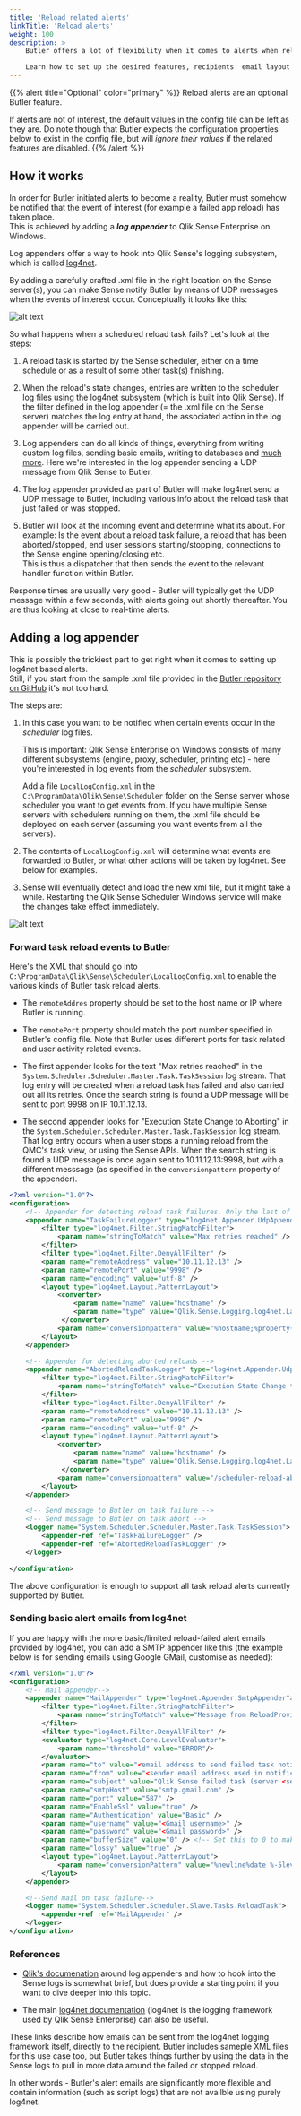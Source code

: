 ```yaml
---
title: 'Reload related alerts'
linkTitle: 'Reload alerts'
weight: 100
description: >
    Butler offers a lot of flexibility when it comes to alerts when reloads fail or are aborted.  

    Learn how to set up the desired features, recipients' email layout and more.
---
```


{{% alert title="Optional" color="primary" %}}
Reload alerts are an optional Butler feature.

If alerts are not of interest, the default values in the config file can be left as they are.
Do note though that Butler expects the configuration properties below to exist in the config file, but will _ignore their values_ if the related features are disabled.
{{% /alert %}}

## How it works

In order for Butler initiated alerts to become a reality, Butler must somehow be notified that the event of interest (for example a failed app reload) has taken place.  
This is achieved by adding a **_log appender_** to Qlik Sense Enterprise on Windows.

Log appenders offer a way to hook into Qlik Sense's logging subsystem, which is called [log4net](https://help.qlik.com/en-US/sense-admin/September2020/Subsystems/DeployAdministerQSE/Content/Sense_DeployAdminister/QSEoW/Deploy_QSEoW/Server-Logging-Using-Appenders-QSRollingFileAppender-Built-in-Appenders.htm).

By adding a carefully crafted .xml file in the right location on the Sense server(s), you can make Sense notify Butler by means of UDP messages when the events of interest occur. Conceptually it looks like this:

![alt text](/img/butler_log4net_appenders_1.png 'Butler high level system overview')

So what happens when a scheduled reload task fails? Let's look at the steps:

1. A reload task is started by the Sense scheduler, either on a time schedule or as a result of some other task(s) finishing.

2. When the reload's state changes, entries are written to the scheduler log files using the log4net subsystem (which is built into Qlik Sense). If the filter defined in the log appender (= the .xml file on the Sense server) matches the log entry at hand, the associated action in the log appender will be carried out.

3. Log appenders can do all kinds of things, everything from writing custom log files, sending basic emails, writing to databases and [much more](https://help.qlik.com/en-US/sense-admin/November2020/Subsystems/DeployAdministerQSE/Content/Sense_DeployAdminister/QSEoW/Deploy_QSEoW/Server-Logging-Using-Appenders-QSRollingFileAppender-Built-in-Appenders.htm). Here we're interested in the log appender sending a UDP message from Qlik Sense to Butler.

4. The log appender provided as part of Butler will make log4net send a UDP message to Butler, including various info about the reload task that just failed or was stopped.

5. Butler will look at the incoming event and determine what its about. For example: Is the event about a reload task failure, a reload that has been aborted/stopped, end user sessions starting/stopping, connections to the Sense engine opening/closing etc.  
   This is thus a dispatcher that then sends the event to the relevant handler function within Butler.

Response times are usually very good - Butler will typically get the UDP message within a few seconds, with alerts going out shortly thereafter. You are thus looking at close to real-time alerts.

## Adding a log appender

This is possibly the trickiest part to get right when it comes to setting up log4net based alerts.  
Still, if you start from the sample .xml file provided in the [Butler repository on GitHub](https://github.com/ptarmiganlabs/butler/tree/master/docs/log4net_task-failed) it's not too hard.

The steps are:

1. In this case you want to be notified when certain events occur in the *scheduler* log files.  

   This is important: Qlik Sense Enterprise on Windows consists of many different subsystems (engine, proxy, scheduler, printing etc) - here you're interested in log events from the *scheduler* subsystem. 

   Add a file `LocalLogConfig.xml` in the `C:\ProgramData\Qlik\Sense\Scheduler` folder on the Sense server whose scheduler you want to get events from. If you have multiple Sense servers with schedulers running on them, the .xml file should be deployed on each server (assuming you want events from all the servers).

2. The contents of `LocalLogConfig.xml` will determine what events are forwarded to Butler, or what other actions will be taken by log4net. See below for examples.

3. Sense will eventually detect and load the new xml file, but it might take a while. Restarting the Qlik Sense Scheduler Windows service will make the changes take effect immediately.

![alt text](reload-failure-notification-win-config-1.png "log4net log appender on Windows Server")  


### Forward task reload events to Butler

Here's the XML that should go into `C:\ProgramData\Qlik\Sense\Scheduler\LocalLogConfig.xml` to enable the various kinds of Butler task reload alerts.

- The `remoteAddres` property should be set to the host name or IP where Butler is running.

- The `remotePort` property should match the port number specified in Butler's config file. Note that Butler uses different ports for task related and user activity related events.

- The first appender looks for the text "Max retries reached" in the `System.Scheduler.Scheduler.Master.Task.TaskSession` log stream. That log entry will be created when a reload task has failed and also carried out all its retries. Once the search string is found a UDP message will be sent to port 9998 on IP 10.11.12.13.

- The second appender looks for "Execution State Change to Aborting" in the `System.Scheduler.Scheduler.Master.Task.TaskSession` log stream. That log entry occurs when a user stops a running reload from the QMC's task view, or using the Sense APIs. When the search string is found a UDP message is once again sent to 10.11.12.13:9998, but with a different messsage (as specified in the `conversionpattern` property of the appender).

```xml
<?xml version="1.0"?>
<configuration>
	<!-- Appender for detecting reload task failures. Only the last of potentially several retries is reported -->
    <appender name="TaskFailureLogger" type="log4net.Appender.UdpAppender">
        <filter type="log4net.Filter.StringMatchFilter">
            <param name="stringToMatch" value="Max retries reached" />
        </filter>
        <filter type="log4net.Filter.DenyAllFilter" />
        <param name="remoteAddress" value="10.11.12.13" />
        <param name="remotePort" value="9998" />
        <param name="encoding" value="utf-8" />
        <layout type="log4net.Layout.PatternLayout">
            <converter>
                <param name="name" value="hostname" />
                <param name="type" value="Qlik.Sense.Logging.log4net.Layout.Pattern.HostNamePatternConverter" />
             </converter>
            <param name="conversionpattern" value="%hostname;%property{TaskName};%property{AppName};%property{User};%property{TaskId};%property{AppId};%date;%level;%property{ExecutionId};%message" />
        </layout>
    </appender>

    <!-- Appender for detecting aborted reloads -->
    <appender name="AbortedReloadTaskLogger" type="log4net.Appender.UdpAppender">
        <filter type="log4net.Filter.StringMatchFilter">
            <param name="stringToMatch" value="Execution State Change to Aborting" />
        </filter>
        <filter type="log4net.Filter.DenyAllFilter" />
        <param name="remoteAddress" value="10.11.12.13" />
        <param name="remotePort" value="9998" />
        <param name="encoding" value="utf-8" />
        <layout type="log4net.Layout.PatternLayout">
            <converter>
                <param name="name" value="hostname" />
                <param name="type" value="Qlik.Sense.Logging.log4net.Layout.Pattern.HostNamePatternConverter" />
             </converter>
            <param name="conversionpattern" value="/scheduler-reload-aborted/;%hostname;%property{TaskName};%property{AppName};%property{User};%property{TaskId};%property{AppId};%date;%level;%property{ExecutionId};%message" />
        </layout>
    </appender>

    <!-- Send message to Butler on task failure -->
    <!-- Send message to Butler on task abort -->
    <logger name="System.Scheduler.Scheduler.Master.Task.TaskSession">
        <appender-ref ref="TaskFailureLogger" />
        <appender-ref ref="AbortedReloadTaskLogger" />
    </logger>

</configuration>
```

The above configuration is enough to support all task reload alerts currently supported by Butler.

### Sending basic alert emails from log4net

If you are happy with the more basic/limited reload-failed alert emails provided by log4net, you can add a SMTP appender like this (the example below is for sending emails using Google GMail, customise as needed):

```xml
<?xml version="1.0"?>
<configuration>
    <!-- Mail appender-->
    <appender name="MailAppender" type="log4net.Appender.SmtpAppender">
        <filter type="log4net.Filter.StringMatchFilter">
            <param name="stringToMatch" value="Message from ReloadProvider" />
        </filter>
        <filter type="log4net.Filter.DenyAllFilter" />
        <evaluator type="log4net.Core.LevelEvaluator">
            <param name="threshold" value="ERROR"/>
        </evaluator>
        <param name="to" value="<email address to send failed task notification emails to>" />
        <param name="from" value="<sender email address used in notification emails>" />
        <param name="subject" value="Qlik Sense failed task (server <servername>)" />
        <param name="smtpHost" value="smtp.gmail.com" />
        <param name="port" value="587" />
        <param name="EnableSsl" value="true" />
        <param name="Authentication" value="Basic" />
        <param name="username" value="<Gmail username>" />
        <param name="password" value="<Gmail password>" />
        <param name="bufferSize" value="0" /> <!-- Set this to 0 to make sure an email is sent on every error -->
        <param name="lossy" value="true" />
        <layout type="log4net.Layout.PatternLayout">
            <param name="conversionPattern" value="%newline%date %-5level %newline%property{TaskName}%newline%property{AppName}%newline%message%newline%newline%newline" />
        </layout>
    </appender>

    <!--Send mail on task failure-->
    <logger name="System.Scheduler.Scheduler.Slave.Tasks.ReloadTask">
        <appender-ref ref="MailAppender" />
    </logger>
</configuration>
```

### References

- [Qlik's documenation](https://help.qlik.com/en-US/sense-admin/September2020/Subsystems/DeployAdministerQSE/Content/Sense_DeployAdminister/QSEoW/Deploy_QSEoW/Server-Logging-Using-Appenders.htm) around log appenders and how to hook into the Sense logs is somewhat brief, but does provide a starting point if you want to dive deeper into this topic.

- The main [log4net documentation](https://logging.apache.org/log4net/) (log4net is the logging framework used by Qlik Sense Enterprise) can also be useful.

These links describe how emails can be sent from the log4net logging framework itself, directly to the recipient. Butler includes sameple XML files for this use case too, but Butler takes things further by using the data in the Sense logs to pull in more data around the failed or stopped reload.

In other words - Butler's alert emails are significantly more flexible and contain information (such as script logs) that are not availble using purely log4net.
